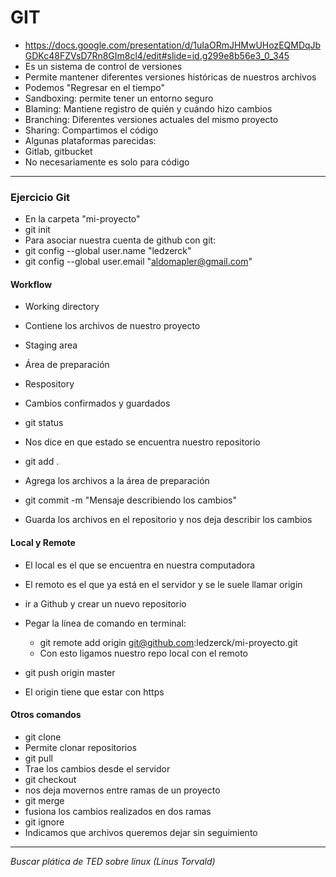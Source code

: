 # GIT
* https://docs.google.com/presentation/d/1uIaORmJHMwUHozEQMDqJbGDKc48FZVsD7Rn8GIm8cl4/edit#slide=id.g299e8b56e3_0_345
* Es un sistema de control de versiones
 * Permite mantener diferentes versiones históricas de nuestros archivos
 * Podemos "Regresar en el tiempo"
 * Sandboxing: permite tener un entorno seguro
 * Blaming: Mantiene registro de quién y cuándo hizo cambios
 * Branching: Diferentes versiones actuales del mismo proyecto
 * Sharing: Compartimos el código
* Algunas plataformas parecidas:
 * Gitlab, gitbucket
* No necesariamente es solo para código

---

### Ejercicio Git
* En la carpeta "mi-proyecto"
 * git init
* Para asociar nuestra cuenta de github con git:
 * git config --global user.name "ledzerck"
 * git config --global user.email "aldomapler@gmail.com"

#### Workflow
* Working directory
 * Contiene los archivos de nuestro proyecto
* Staging area
 * Área de preparación
* Respository
 * Cambios confirmados y guardados


* git status
 * Nos dice en que estado se encuentra nuestro repositorio
* git add .
 * Agrega los archivos a la área de preparación
* git commit -m "Mensaje describiendo los cambios"
 * Guarda los archivos en el repositorio y nos deja describir los cambios

#### Local y Remote
* El local es el que se encuentra en nuestra computadora
* El remoto es el que ya está en el servidor y se le suele llamar origin


* ir a Github y crear un nuevo repositorio
 * Pegar la línea de comando en terminal:
   * git remote add origin git@github.com:ledzerck/mi-proyecto.git
   * Con esto ligamos nuestro repo local con el remoto
* git push origin master
* El origin tiene que estar con https


#### Otros comandos
* git clone
 * Permite clonar repositorios
* git pull
 * Trae los cambios desde el servidor
* git checkout
 * nos deja movernos entre ramas de un proyecto
* git merge
 * fusiona los cambios realizados en dos ramas
* git ignore
 * Indicamos que archivos queremos dejar sin seguimiento
 


---

*Buscar plática de TED sobre linux (Linus Torvald)*
